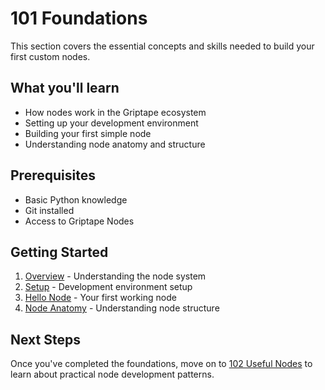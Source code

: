 # 101 Foundations

This section covers the essential concepts and skills needed to build your first custom nodes.

## What you'll learn

- How nodes work in the Griptape ecosystem
- Setting up your development environment
- Building your first simple node
- Understanding node anatomy and structure

## Prerequisites

- Basic Python knowledge
- Git installed
- Access to Griptape Nodes

## Getting Started

1. [Overview](overview.md) - Understanding the node system
1. [Setup](setup.md) - Development environment setup
1. [Hello Node](hello-node.md) - Your first working node
1. [Node Anatomy](node-anatomy.md) - Understanding node structure

## Next Steps

Once you've completed the foundations, move on to [102 Useful Nodes](../102_useful_nodes/index.md) to learn about practical node development patterns.

